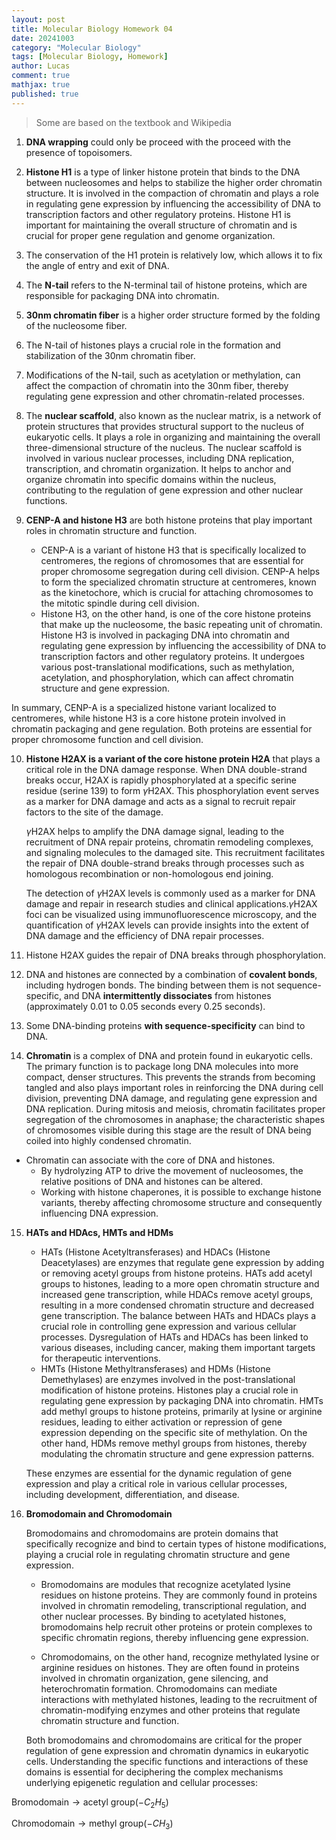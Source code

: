 ```yaml
---
layout: post
title: Molecular Biology Homework 04
date: 20241003
category: "Molecular Biology"
tags: [Molecular Biology, Homework]
author: Lucas
comment: true
mathjax: true
published: true
---
```


> Some are based on the textbook and Wikipedia

1. **DNA wrapping** could only be proceed with the proceed with the presence of topoisomers.

2. **Histone H1** is a type of linker histone protein that binds to the DNA between nucleosomes and helps to stabilize the higher order chromatin structure. It is involved in the compaction of chromatin and plays a role in regulating gene expression by influencing the accessibility of DNA to transcription factors and other regulatory proteins. Histone H1 is important for maintaining the overall structure of chromatin and is crucial for proper gene regulation and genome organization.

3. The conservation of the H1 protein is relatively low, which allows it to fix the angle of entry and exit of DNA.

4. The **N-tail** refers to the N-terminal tail of histone proteins, which are responsible for packaging DNA into chromatin.

5. **30nm chromatin fiber** is a higher order structure formed by the folding of the nucleosome fiber. 

6. The N-tail of histones plays a crucial role in the formation and stabilization of the 30nm chromatin fiber. 

7. Modifications of the N-tail, such as acetylation or methylation, can affect the compaction of chromatin into the 30nm fiber, thereby regulating gene expression and other chromatin-related processes.

8. The **nuclear scaffold**, also known as the nuclear matrix, is a network of protein structures that provides structural support to the nucleus of eukaryotic cells. It plays a role in organizing and maintaining the overall three-dimensional structure of the nucleus. The nuclear scaffold is involved in various nuclear processes, including DNA replication, transcription, and chromatin organization. It helps to anchor and organize chromatin into specific domains within the nucleus, contributing to the regulation of gene expression and other nuclear functions.

9. **CENP-A and histone H3** are both histone proteins that play important roles in chromatin structure and function. 

    - CENP-A is a variant of histone H3 that is specifically localized to centromeres, the regions of chromosomes that are essential for proper chromosome segregation during cell division. CENP-A helps to form the specialized chromatin structure at centromeres, known as the kinetochore, which is crucial for attaching chromosomes to the mitotic spindle during cell division.
    - Histone H3, on the other hand, is one of the core histone proteins that make up the nucleosome, the basic repeating unit of chromatin. Histone H3 is involved in packaging DNA into chromatin and regulating gene expression by influencing the accessibility of DNA to transcription factors and other regulatory proteins. It undergoes various post-translational modifications, such as methylation, acetylation, and phosphorylation, which can affect chromatin structure and gene expression.

  In summary, CENP-A is a specialized histone variant localized to centromeres, while histone H3 is a core histone protein involved in chromatin packaging and gene regulation. Both proteins are essential for proper chromosome function and cell division.

10. **Histone H2AX is a variant of the core histone protein H2A** that plays a critical role in the DNA damage response. When DNA double-strand breaks occur, H2AX is rapidly phosphorylated at a specific serine residue (serine 139) to form $\gamma$H2AX. This phosphorylation event serves as a marker for DNA damage and acts as a signal to recruit repair factors to the site of the damage.

	$\gamma$H2AX helps to amplify the DNA damage signal, leading to the recruitment of DNA repair proteins, chromatin remodeling complexes, and signaling molecules to the damaged site. This recruitment facilitates the repair of DNA double-strand breaks through processes such as homologous recombination or non-homologous end joining.

	The detection of $\gamma$H2AX levels is commonly used as a marker for DNA damage and repair in research studies and clinical applications.$\gamma$H2AX foci can be visualized using immunofluorescence microscopy, and the quantification of $\gamma$H2AX levels can provide insights into the extent of DNA damage and the efficiency of DNA repair processes.

11. Histone H2AX guides the repair of DNA breaks through phosphorylation.

12. DNA and histones are connected by a combination of **covalent bonds**, including hydrogen bonds. The binding between them is not sequence-specific, and DNA **intermittently dissociates** from histones (approximately 0.01 to 0.05 seconds every 0.25 seconds).

13. Some DNA-binding proteins **with sequence-specificity** can bind to DNA.

14. **Chromatin** is a complex of DNA and protein found in eukaryotic cells. The primary function is to package long DNA molecules into more compact, denser structures. This prevents the strands from becoming tangled and also plays important roles in reinforcing the DNA during cell division, preventing DNA damage, and regulating gene expression and DNA replication. During mitosis and meiosis, chromatin facilitates proper segregation of the chromosomes in anaphase; the characteristic shapes of chromosomes visible during this stage are the result of DNA being coiled into highly condensed chromatin.
	
  - Chromatin can associate with the core of DNA and histones.
	- By hydrolyzing ATP to drive the movement of nucleosomes, the relative positions of DNA and histones can be altered.
	- Working with histone chaperones, it is possible to exchange histone variants, thereby affecting chromosome structure and consequently influencing DNA expression.

15. **HATs and HDAcs, HMTs and HDMs**

	- HATs (Histone Acetyltransferases) and HDACs (Histone Deacetylases) are enzymes that regulate gene expression by adding or removing acetyl groups from histone proteins. HATs add acetyl groups to histones, leading to a more open chromatin structure and increased gene transcription, while HDACs remove acetyl groups, resulting in a more condensed chromatin structure and decreased gene transcription. The balance between HATs and HDACs plays a crucial role in controlling gene expression and various cellular processes. Dysregulation of HATs and HDACs has been linked to various diseases, including cancer, making them important targets for therapeutic interventions.
	- HMTs (Histone Methyltransferases) and HDMs (Histone Demethylases) are enzymes involved in the post-translational modification of histone proteins. Histones play a crucial role in regulating gene expression by packaging DNA into chromatin. HMTs add methyl groups to histone proteins, primarily at lysine or arginine residues, leading to either activation or repression of gene expression depending on the specific site of methylation. On the other hand, HDMs remove methyl groups from histones, thereby modulating the chromatin structure and gene expression patterns.

	These enzymes are essential for the dynamic regulation of gene expression and play a critical role in various cellular processes, including development, differentiation, and disease.

16. **Bromodomain and Chromodomain**

	Bromodomains and chromodomains are protein domains that specifically recognize and bind to certain types of histone modifications, playing a crucial role in regulating chromatin structure and gene expression.

	- Bromodomains are modules that recognize acetylated lysine residues on histone proteins. They are commonly found in proteins involved in chromatin remodeling, transcriptional regulation, and other nuclear processes. By binding to acetylated histones, bromodomains help recruit other proteins or protein complexes to specific chromatin regions, thereby influencing gene expression.

	- Chromodomains, on the other hand, recognize methylated lysine or arginine residues on histones. They are often found in proteins involved in chromatin organization, gene silencing, and heterochromatin formation. Chromodomains can mediate interactions with methylated histones, leading to the recruitment of chromatin-modifying enzymes and other proteins that regulate chromatin structure and function.

	Both bromodomains and chromodomains are critical for the proper regulation of gene expression and chromatin dynamics in eukaryotic cells. Understanding the specific functions and interactions of these domains is essential for deciphering the complex mechanisms underlying epigenetic regulation and cellular processes: 

$\text{Bromodomain} \rightarrow \text{acetyl group}\left(-C_2H_5\right)$

$\text{Chromodomain} \rightarrow \text{methyl group}\left(-CH_3\right)$
